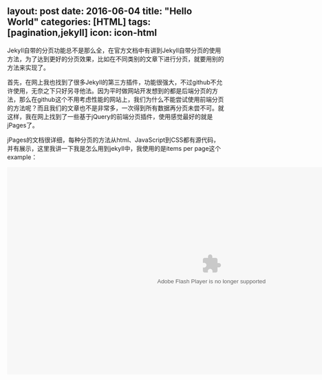 layout: post
date:   2016-06-04
title:  "Hello World"
categories: [HTML]
tags: [pagination,jekyll]
icon: icon-html
---


Jekyll自带的分页功能总不是那么全，在官方文档中有讲到Jekyll自带分页的使用方法，为了达到更好的分页效果，比如在不同类别的文章下进行分页，就要用别的方法来实现了。

首先，在网上我也找到了很多Jekyll的第三方插件，功能很强大，不过github不允许使用，无奈之下只好另寻他法。因为平时做网站开发想到的都是后端分页的方法，那么在github这个不用考虑性能的网站上，我们为什么不能尝试使用前端分页的方法呢？而且我们的文章也不是非常多，一次得到所有数据再分页未尝不可。就这样，我在网上找到了一些基于jQuery的前端分页插件，使用感觉最好的就是jPages了。

jPages的文档很详细，每种分页的方法从html、JavaScript到CSS都有源代码，并有展示，这里我讲一下我是怎么用到jekyll中，我使用的是items per page这个example：

<div class="scontent" id="bofqi">
    <object type="application/x-shockwave-flash" class="player" data="http://static.hdslb.com/play.swf" width="950" height="482" id="player_placeholder" style="visibility: visible;"><param name="bgcolor" value="#ffffff"><param name="allowfullscreeninteractive" value="true"><param name="allowfullscreen" value="true"><param name="quality" value="high"><param name="allowscriptaccess" value="always"><param name="wmode" value="direct"><param name="flashvars" value="cid=8263339&amp;aid=5086838&amp;pre_ad=0"></object>
<script type="text/javascript">EmbedPlayer('player', "http://static.hdslb.com/play.swf", "cid=8263339&aid=5086838&pre_ad=0");</script>
    </div>